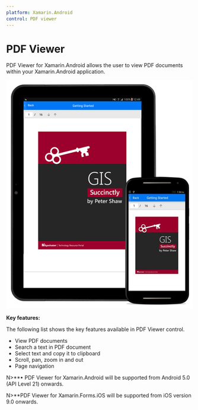 ```yaml
---
platform: Xamarin.Android
control: PDF viewer
---
```


# PDF Viewer

PDF Viewer for Xamarin.Android allows the user to view PDF documents within your Xamarin.Android application. 

![](pdfviewer_images/pdfviewer.png)

**Key features:**

The following list shows the key features available in PDF Viewer control.

* View PDF documents
* Search a text in PDF document
* Select text and copy it to clipboard
* Scroll, pan, zoom in and out
* Page navigation

N>**•	PDF Viewer for Xamarin.Android will be supported from Android 5.0 (API Level 21) onwards.

N>**PDF Viewer for Xamarin.Forms.iOS will be supported from iOS version 9.0 onwards.